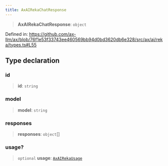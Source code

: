 ```yaml
---
title: AxAIRekaChatResponse
---
```


> **AxAIRekaChatResponse**: `object`

Defined in: https://github.com/ax-llm/ax/blob/76f1e53f33743ee460569bb94d0bd3620db6e328/src/ax/ai/reka/types.ts#L55

## Type declaration

<a id="id"></a>

### id

> **id**: `string`

<a id="model"></a>

### model

> **model**: `string`

<a id="responses"></a>

### responses

> **responses**: `object`[]

<a id="usage"></a>

### usage?

> `optional` **usage**: [`AxAIRekaUsage`](/api/#03-apidocs/typealiasaxairekausage)
